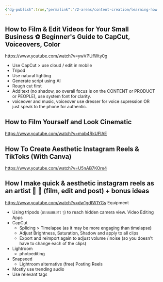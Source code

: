 ```yaml
---
{"dg-publish":true,"permalink":"/2-areas/content-creation/learning-how-to-create-high-quality-video-or-reels-for-instagram/","tags":["instagram","reels"],"created":"2025-09-20T16:24:49.378+07:00","updated":"2025-09-25T20:33:29.664+07:00"}
---
```



## How to Film & Edit Videos for Your Small Business ✿ Beginner's Guide to CapCut, Voiceovers, Color
https://www.youtube.com/watch?v=ywVPUfWty0g
- Use CapCut > use cloud / edit in mobile
- Tripod
- Use natural lighting
- Generate script using AI
- Rough cut first
- Add text (no shadow, so overall focus is on the CONTENT or PRODUCT or PEOPLE), use system font for clarity.
- voiceover and music, voiceover use dresser for voice supression OR just speak to the phone for authentic.
## How to Film Yourself and Look Cinematic
https://www.youtube.com/watch?v=mob4RkUFIAE



## How To Create Aesthetic Instagram Reels & TikToks (With Canva)
https://www.youtube.com/watch?v=U5nAB7KOre4



## How I make quick & aesthetic instagram reels as an artist 🎨 📸 (film, edit and post) + bonus ideas
https://www.youtube.com/watch?v=dw1gdIW1YGs
Equipment
- Using tripods (แบบแขนยาว ๆ) to reach hidden camera view.
Video Editing Apps
- CapCut
	- Splicing > Timelapse (as it may be more engaging than timelapse)
	- Adjust Brightness, Saturation, Shadow and apply to all clips
	- Export and reimport again to adjust volume / noise (so you doesn't have to change each of the clips)
- Lightroom
	- photoediting
- Snapseed
	- Lightroom alternative (free)
Posting Reels
- Mostly use trending audio
- Use relevant tags